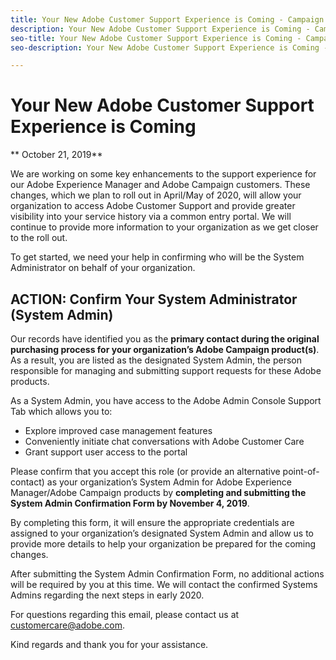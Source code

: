 ```yaml
---
title: Your New Adobe Customer Support Experience is Coming - Campaign deploy contact
description: Your New Adobe Customer Support Experience is Coming - Campaign deploy contact
seo-title: Your New Adobe Customer Support Experience is Coming - Campaign deploy contact
seo-description: Your New Adobe Customer Support Experience is Coming - Campaign deploy contact

---
```


# Your New Adobe Customer Support Experience is Coming 

** October 21, 2019**

We are working on some key enhancements to the support experience for our Adobe Experience Manager and Adobe Campaign customers. These changes, which we plan to roll out in April/May of 2020, will allow your organization to access Adobe Customer Support and provide greater visibility into your service history via a common entry portal. We will continue to provide more information to your organization as we get closer to the roll out.  

To get started, we need your help in confirming who will be the System Administrator on behalf of your organization. 

## ACTION: Confirm Your System Administrator (System Admin) 

Our records have identified you as the **primary contact during the original purchasing process for your organization’s Adobe Campaign product(s)**. As a result, you are listed as the designated System Admin, the person responsible for managing and submitting support requests for these Adobe products.  

As a System Admin, you have access to the Adobe Admin Console Support Tab which allows you to:  

* Explore improved case management features 
* Conveniently initiate chat conversations with Adobe Customer Care 
* Grant support user access to the portal 

Please confirm that you accept this role (or provide an alternative point-of-contact) as your organization’s System Admin for Adobe Experience Manager/Adobe Campaign products by **completing and submitting the System Admin Confirmation Form by November 4, 2019**. 

By completing this form, it will ensure the appropriate credentials are assigned to your organization’s designated System Admin and allow us to provide more details to help your organization be prepared for the coming changes. 

After submitting the System Admin Confirmation Form, no additional actions will be required by you at this time.  We will contact the confirmed Systems Admins regarding the next steps in early 2020.   

For questions regarding this email, please contact us at customercare@adobe.com. 

Kind regards and thank you for your assistance. 
